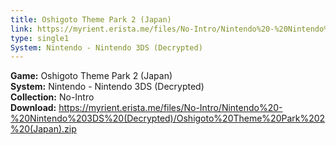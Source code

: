 ```yaml
---
title: Oshigoto Theme Park 2 (Japan)
link: https://myrient.erista.me/files/No-Intro/Nintendo%20-%20Nintendo%203DS%20(Decrypted)/Oshigoto%20Theme%20Park%202%20(Japan).zip
type: single1
System: Nintendo - Nintendo 3DS (Decrypted)
---
```

<b>Game:</b> Oshigoto Theme Park 2 (Japan)<br>
<b>System:</b> Nintendo - Nintendo 3DS (Decrypted)<br>
<b>Collection:</b> No-Intro<br>
<b>Download:</b> https://myrient.erista.me/files/No-Intro/Nintendo%20-%20Nintendo%203DS%20(Decrypted)/Oshigoto%20Theme%20Park%202%20(Japan).zip